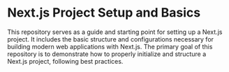 # Next.js Project Setup and Basics

This repository serves as a guide and starting point for setting up a Next.js project. It includes the basic structure and configurations necessary for building modern web applications with Next.js.
The primary goal of this repository is to demonstrate how to properly initialize and structure a Next.js project, following best practices.
